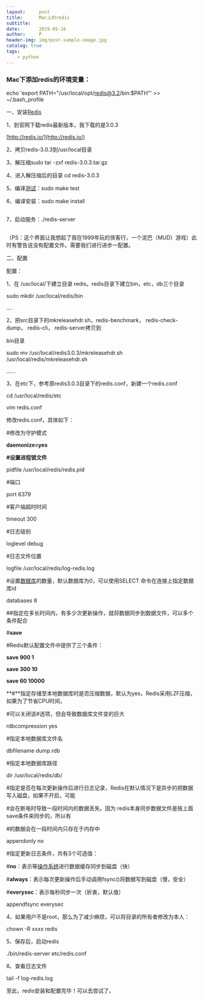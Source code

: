 ```yaml
---
layout:     post
title:      Mac上的redis
subtitle:   
date:       2019-05-16
author:     P
header-img: img/post-sample-image.jpg
catalog: true
tags:
    - python
---
```

### **Mac下添加redis的环境变量：**

echo 'export PATH="/usr/local/opt/redis@3.2/bin:$PATH"' >> ~/.bash_profile

一、安装[Redis](http://lib.csdn.net/base/redis)

1、到官网下载redis最新版本，我下载的是3.0.3

[http://redis.io/](http://redis.io/)

2、拷贝redis-3.0.3到/usr/local目录

3、解压缩sudo tar -zxf redis-3.0.3.tar.gz

4、进入解压缩后的目录 cd redis-3.0.3

5、编译[测试](http://lib.csdn.net/base/softwaretest)：sudo make test

 

6、编译安装：sudo make install

<img style="border: none;" src="https://img-blog.csdn.net/20150812154238964?watermark/2/text/aHR0cDovL2Jsb2cuY3Nkbi5uZXQv/font/5a6L5L2T/fontsize/400/fill/I0JBQkFCMA==/dissolve/70/gravity/Center" alt="" />

 

7、启动服务：./redis-server

<img style="border: none;" src="https://img-blog.csdn.net/20150812154321019?watermark/2/text/aHR0cDovL2Jsb2cuY3Nkbi5uZXQv/font/5a6L5L2T/fontsize/400/fill/I0JBQkFCMA==/dissolve/70/gravity/Center" alt="" />

 

（PS：这个界面让我想起了我在1999年玩的侠客行，一个泥巴（MUD）游戏）此时有警告说没有配置文件。需要我们进行进步一配置。

二、配置

 

配置：

1、在 /usr/local/下建立目录 redis。redis目录下建立bin，etc，db三个目录

sudo mkdir /usr/local/redis/bin

....

 

2、把src目录下的mkreleasehdr.sh，redis-benchmark， redis-check-dump， redis-cli， redis-server拷贝到

bin目录

sudo mv /usr/local/redis3.0.3/mkreleasehdr.sh /usr/local/redis/mkreleasehdr.sh

......

 

3、在etc下，参考原redis3.0.3目录下的redis.conf，新建一个redis.conf

cd /usr/local/redis/etc

vim redis.conf

 

修改redis.conf，具体如下：

 

#修改为守护模式

**daemonize=yes**

**#设置进程锁文件**

pidfile /usr/local/redis/redis.pid

#端口

port 6379

#客户端超时时间

timeout 300

#日志级别

loglevel debug

#日志文件位置

logfile /usr/local/redis/log-redis.log

#设置[数据库](http://lib.csdn.net/base/mysql)的数量，默认数据库为0，可以使用SELECT <dbid>命令在连接上指定数据库id

databases 8

##指定在多长时间内，有多少次更新操作，就将数据同步到数据文件，可以多个条件配合

#**save <seconds> <changes>** 

#Redis默认配置文件中提供了三个条件：

**save 900 1**

**save 300 10**

**save 60 10000**

**#**指定存储至本地数据库时是否压缩数据，默认为yes，Redis采用LZF压缩，如果为了节省CPU时间，

#可以关闭该#选项，但会导致数据库文件变的巨大

rdbcompression yes

#指定本地数据库文件名

dbfilename dump.rdb

#指定本地数据库路径

dir /usr/local/redis/db/

#指定是否在每次更新操作后进行日志记录，Redis在默认情况下是异步的把数据写入磁盘，如果不开启，可能

#会在断电时导致一段时间内的数据丢失。因为 redis本身同步数据文件是按上面save条件来同步的，所以有

#的数据会在一段时间内只存在于内存中

appendonly no

#指定更新日志条件，共有3个可选值： 

#**no**：表示等[操作系统](http://lib.csdn.net/base/operatingsystem)进行数据缓存同步到磁盘（快） 

#**always**：表示每次更新操作后手动调用fsync()将数据写到磁盘（慢，安全） 

#**everysec**：表示每秒同步一次（折衷，默认值）

appendfsync everysec

 

4、如果用户不是root，那么为了减少麻烦，可以将目录的所有者修改为本人：

 

chown -R xxxx redis

 

5、保存后，启动redis

 

./bin/redis-server etc/redis.conf

6、查看日志文件

tail -f log-redis.log

 

至此，redis安装和配置完毕！可以去尝试了。

<img style="border: none;" src="https://img-blog.csdn.net/20150812154410905?watermark/2/text/aHR0cDovL2Jsb2cuY3Nkbi5uZXQv/font/5a6L5L2T/fontsize/400/fill/I0JBQkFCMA==/dissolve/70/gravity/Center" alt="" />

 

 

 

 
